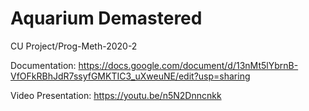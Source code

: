 # Aquarium Demastered

CU Project/Prog-Meth-2020-2

Documentation:
https://docs.google.com/document/d/13nMt5lYbrnB-VfOFkRBhJdR7ssyfGMKTIC3_uXweuNE/edit?usp=sharing

Video Presentation:
https://youtu.be/n5N2Dnncnkk
